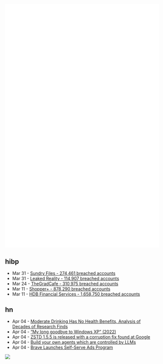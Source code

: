 ![Metrics](https://raw.githubusercontent.com/phixion/phixion/master/metrics.svg)

## hibp

<!--
for https://github.com/phixion/phixion/blob/main/.github/workflows/feeds.yml
-->
<!--START_SECTION:haveibeenpwnd-->
- Mar 31 - [Sundry Files - 274,461 breached accounts](https://haveibeenpwned.com/PwnedWebsites#SundryFiles)
- Mar 31 - [Leaked Reality - 114,907 breached accounts](https://haveibeenpwned.com/PwnedWebsites#LeakedReality)
- Mar 24 - [TheGradCafe - 310,975 breached accounts](https://haveibeenpwned.com/PwnedWebsites#TheGradCafe)
- Mar 11 - [Shopper+ - 878,290 breached accounts](https://haveibeenpwned.com/PwnedWebsites#ShopperPlus)
- Mar 11 - [HDB Financial Services - 1,658,750 breached accounts](https://haveibeenpwned.com/PwnedWebsites#HDBFinancialServices)
<!--END_SECTION:haveibeenpwnd-->

## hn

<!--
for https://github.com/phixion/phixion/blob/main/.github/workflows/feeds.yml
-->
<!--START_SECTION:hn-->
- Apr 04 - [Moderate Drinking Has No Health Benefits, Analysis of Decades of Research Finds](https://www.nytimes.com/2023/04/04/health/alcohol-health-effects.html)
- Apr 04 - [“My long goodbye to Windows XP” (2022)](https://woodfromeden.substack.com/p/my-long-goodbye-to-windows-xp)
- Apr 04 - [ZSTD 1.5.5 is released with a corruption fix found at Google](https://github.com/facebook/zstd/releases/tag/v1.5.5)
- Apr 04 - [Build your own agents which are controlled by LLMs](https://github.com/mpaepper/llm_agents)
- Apr 04 - [Brave Launches Self-Serve Ads Program](https://brave.com/self-serve-ads/)
<!--END_SECTION:hn-->

<!--
for https://yhype.me
-->
![](https://hit.yhype.me/github/profile?user_id=13013670)
